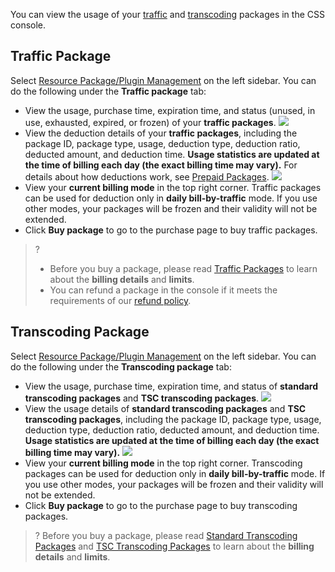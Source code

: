 You can view the usage of your [traffic](#flow) and [transcoding](#trans) packages in the CSS console.

[](id:flow)
## Traffic Package

Select [Resource Package/Plugin Management](https://console.cloud.tencent.com/live/resources/package?type=traffic) on the left sidebar. You can do the following under the **Traffic package** tab:

- View the usage, purchase time, expiration time, and status (unused, in use, exhausted, expired, or frozen) of your **traffic packages**.
  ![](https://qcloudimg.tencent-cloud.cn/raw/c40949fe912cb3b4a610b05984092c8c.png)
- View the deduction details of your **traffic packages**, including the package ID, package type, usage, deduction type, deduction ratio, deducted amount, and deduction time. **Usage statistics are updated at the time of billing each day (the exact billing time may vary).** For details about how deductions work, see [Prepaid Packages](https://www.tencentcloud.com/document/product/267/52220#live_pag).
![](https://qcloudimg.tencent-cloud.cn/raw/8ea0cf37b4488612ec00837379e9672e.png)
- View your **current billing mode** in the top right corner. Traffic packages can be used for deduction only in **daily bill-by-traffic** mode. If you use other modes, your packages will be frozen and their validity will not be extended.
- Click **Buy package** to go to the purchase page to buy traffic packages.
>? 
>- Before you buy a package, please read [Traffic Packages](https://www.tencentcloud.com/document/product/267/52220#.E6.B3.A8.E6.84.8F.E4.BA.8B.E9.A1.B9) to learn about the **billing details** and **limits**.
>- You can refund a package in the console if it meets the requirements of our [refund policy](https://www.tencentcloud.com/document/product/267/52222).

[](id:trans)

## Transcoding Package

Select [Resource Package/Plugin Management](https://console.cloud.tencent.com/live/resources/package?type=traffic) on the left sidebar. You can do the following under the **Transcoding package** tab:

- View the usage, purchase time, expiration time, and status of **standard transcoding packages** and **TSC transcoding packages**.
  ![](https://qcloudimg.tencent-cloud.cn/raw/69a0812921b21debe63f0623bdbf13e9.png)
- View the usage details of **standard transcoding packages** and **TSC transcoding packages**, including the package ID, package type, usage, deduction type, deduction ratio, deducted amount, and deduction time. **Usage statistics are updated at the time of billing each day (the exact billing time may vary).**
![](https://qcloudimg.tencent-cloud.cn/raw/454ff95ee34adb3fd4cdf45f79943cd4.png)
- View your **current billing mode** in the top right corner. Transcoding packages can be used for deduction only in **daily bill-by-traffic** mode. If you use other modes, your packages will be frozen and their validity will not be extended.
- Click **Buy package** to go to the purchase page to buy transcoding packages.
>? Before you buy a package, please read [Standard Transcoding Packages](https://www.tencentcloud.com/document/product/267/52220#standard_pag) and [TSC Transcoding Packages](https://www.tencentcloud.com/document/product/267/52220#topspeed_pag) to learn about the **billing details** and **limits**.